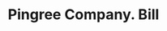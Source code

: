 ---
doi: 10.7916/D8Z339SX
date_other: '1910'
date_other_textual: '1910'
form: printed ephemera
genre:
- Invoices
name:
- Pingree Company
object_in_context_url: https://biggert.cul.columbia.edu/items/view/ave_biggert_00618
subject_hierarchical_geographic:
- Detroit, Michigan, United States
subject_name:
- Pingree Company
title: Pingree Company. Bill
sort_title: Pingree Company. Bill
call_number: ave_biggert_00618
coordinates:
- 42.331388888888895,-83.04583333333333
pid: ave_biggert_00618
identifiers: ave_biggert_00618
thumbnail: https://derivativo-3.library.columbia.edu/iiif/2/ldpd:343644/full/!256,256/0/native.jpg
permalink: "/biggert/ave_biggert_00618/"
layout: iiif-image-page
---